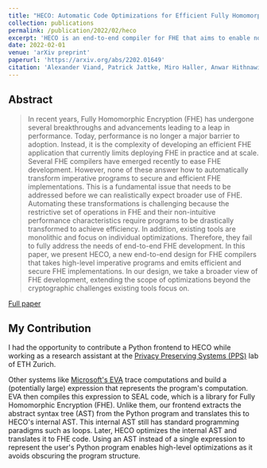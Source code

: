 ```yaml
---
title: "HECO: Automatic Code Optimizations for Efficient Fully Homomorphic Encryption"
collection: publications
permalink: /publication/2022/02/heco
excerpt: 'HECO is an end-to-end compiler for FHE that aims to enable non-experts to develop secure and efficient FHE applications.'
date: 2022-02-01
venue: 'arXiv preprint'
paperurl: 'https://arxiv.org/abs/2202.01649'
citation: 'Alexander Viand, Patrick Jattke, Miro Haller, Anwar Hithnawi. (2022). &quot;HECO: Automatic Code Optimizations for Efficient Fully Homomorphic Encryption&quot; <i>arXiv preprint, arXiv:2202.01649</i>.'
---
```


## Abstract
> In recent years, Fully Homomorphic Encryption (FHE) has undergone several breakthroughs and advancements leading to a leap in performance. Today, performance is no longer a major barrier to adoption. Instead, it is the complexity of developing an efficient FHE application that currently limits deploying FHE in practice and at scale. Several FHE compilers have emerged recently to ease FHE development. However, none of these answer how to automatically transform imperative programs to secure and efficient FHE implementations. This is a fundamental issue that needs to be addressed before we can realistically expect broader use of FHE. Automating these transformations is challenging because the restrictive set of operations in FHE and their non-intuitive performance characteristics require programs to be drastically transformed to achieve efficiency. In addition, existing tools are monolithic and focus on individual optimizations. Therefore, they fail to fully address the needs of end-to-end FHE development. In this paper, we present HECO, a new end-to-end design for FHE compilers that takes high-level imperative programs and emits efficient and secure FHE implementations. In our design, we take a broader view of FHE development, extending the scope of optimizations beyond the cryptographic challenges existing tools focus on.

[Full paper](https://arxiv.org/abs/2202.01649)

## My Contribution

I had the opportunity to contribute a Python frontend to HECO while working as a research assistant at the [Privacy Preserving Systems (PPS)](https://pps-lab.com) lab of ETH Zurich.

Other systems like [Microsoft's EVA](https://github.com/microsoft/EVA) trace computations and build a (potentially large) expression that represents the program's computation. EVA then compiles this expression to SEAL code, which is a library for Fully Homomorphic Encryption (FHE).
Unlike them, our frontend extracts the abstract syntax tree (AST) from the Python program and translates this to HECO's internal AST. This internal AST still has standard programming paradigms such as loops. Later, HECO optimizes the internal AST and translates it to FHE code. Using an AST instead of a single expression to represent the user's Python program enables high-level optimizations as it avoids obscuring the program structure.
